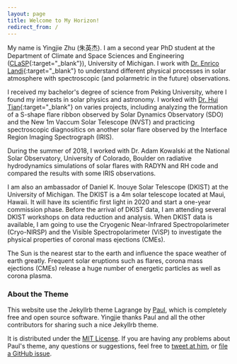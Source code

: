 ```yaml
---
layout: page
title: Welcome to My Horizon!
redirect_from: /
---
```


My name is Yingjie Zhu (朱英杰). I am a second year PhD student at the Department of Climate and Space Sciences and Engineering ([CLaSP](https://clasp.engin.umich.edu/){:target="_blank"}), University of Michigan. I work with [Dr. Enrico Landi](https://clasp.engin.umich.edu/people/enrico-landi/){:target="_blank"} to understand different physical processes in solar atmosphere with spectroscopic (and polarmetric in the future) observations. 

I received my bachelor's degree of science from Peking University, where I found my interests in solar physics and astronomy. I worked with [Dr. Hui Tian](https://www.space.pku.edu.cn/team/faculty/304894.htm){:target="_blank"} on varies projects, including analyzing the formation of a S-shape flare ribbon observed by Solar Dynamics Observatory (SDO) and the New 1m Vaccum Solar Telescope (NVST) and practicing spectroscopic diagnositics on another solar flare observed by the Interface Region Imaging Spectrograph (IRIS). 

During the summer of 2018, I worked with Dr. Adam Kowalski at the National Solar Observatory, University of Colorado, Boulder on radiative hydrodynamics simulations of solar flares with RADYN and RH code and compared the results with some IRIS observations.   

I am also an ambassador of Daniel K. Inouye Solar Telescope (DKIST) at the University of Michigan. The DKIST is a 4m solar telescope located at Maui, Hawaii. It will have its scientific first light in 2020 and start a one-year commission phase. Before the arrival of DKIST data, I am attending several DKIST workshops on data reduction and analysis. When DKIST data is available, I am going to use the Cryogenic Near-Infrared Spectropolarimeter (Cryo-NIRSP) and the Visible Spectropolarimeter (ViSP) to investigate the physical properties of coronal mass ejections (CMEs).

The Sun is the nearest star to the earth and influence the space weather of earth greatly. Frequent solar eruptions such as flares, corona mass ejections (CMEs) release a huge number of energetic particles as well as corona plasma. 

### About the Theme

This website use the Jekyllrb theme Lagrange by [Paul](https://www.github.com/lenpaul), which is completely free and open source software. Yingjie thanks Paul and all the other contributors for sharing such a nice Jekyllrb theme.

It is distributed under the [MIT License](http://choosealicense.com/licenses/mit/). If you are having any problems about Paul's theme, any questions or suggestions, feel free to [tweet at him](https://twitter.com/intent/tweet?text=My%question%about%Lagrange%is:%&amp;via=paululele), or [file a GitHub issue](https://github.com/lenpaul/lagrange/issues/new).
